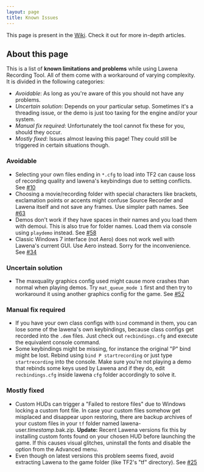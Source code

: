 ```yaml
---
layout: page
title: Known Issues
---
```


<div class="message">
  This page is present in the <a href="{{ site.github.repo }}/wiki">Wiki</a>. Check it out for more in-depth articles.
</div>

## About this page

This is a list of **known limitations and problems** while using Lawena Recording Tool. All of them come with a workaround of varying complexity. It is divided in the following categories:

* _Avoidable_: As long as you're aware of this you should not have any problems.
* _Uncertain solution_: Depends on your particular setup. Sometimes it's a threading issue, or the demo is just too taxing for the engine and/or your system.
* _Manual fix required_: Unfortunately the tool cannot fix these for you, should they occur.
* _Mostly fixed_: Issues almost leaving this page! They could still be triggered in certain situations though.

### Avoidable

* Selecting your own files ending in ``*.cfg`` to load into TF2 can cause loss of recording quality and lawena's keybindings due to setting conflicts. See [#10](https://github.com/iabarca/lawena-recording-tool/issues/10)
* Choosing a movie/recording folder with special characters like brackets, exclamation points or accents might confuse Source Recorder and Lawena itself and not save any frames. Use simpler path names. See [#63](https://github.com/iabarca/lawena-recording-tool/issues/63)
* Demos don't work if they have spaces in their names and you load them with demoui. This is also true for folder names. Load them via console using ``playdemo`` instead. See [#58](https://github.com/iabarca/lawena-recording-tool/issues/58)
* Classic Windows 7 interface (not Aero) does not work well with Lawena's current GUI. Use Aero instead. Sorry for the inconvenience. See [#34](https://github.com/iabarca/lawena-recording-tool/issues/34)

### Uncertain solution

* The maxquality graphics config used might cause more crashes than normal when playing demos. Try ``mat_queue_mode 1`` first and then try to workaround it using another graphics config for the game. See [#52](https://github.com/iabarca/lawena-recording-tool/issues/52)

### Manual fix required

* If you have your own class configs with ``bind`` command in them, you can lose some of the lawena's own keybindings, because class configs get recorded into the ``.dem`` files. Just check out ``recbindings.cfg`` and execute the equivalent console command.
* Some keybindings might be missing, for instance the original "P" bind might be lost. Rebind using ``bind P startrecording`` or just type ``startrecording`` into the console. Make sure you're not playing a demo that rebinds some keys used by Lawena and if they do, edit ``recbindings.cfg`` inside lawena ``cfg`` folder accordingly to solve it.

### Mostly fixed

* Custom HUDs can trigger a "Failed to restore files" due to Windows locking a custom font file. In case your custom files somehow get misplaced and disappear upon restoring, there are backup archives of your custom files in your ``tf`` folder named lawena-user._timestamp_.bak.zip. **Update:** Recent Lawena versions fix this by installing custom fonts found on your chosen HUD before launching the game. If this causes visual glitches, uninstall the fonts and disable the option from the Advanced menu.
* Even though on latest versions this problem seems fixed, avoid extracting Lawena to the game folder (like TF2's "tf" directory). See [#25](https://github.com/iabarca/lawena-recording-tool/issues/25)
